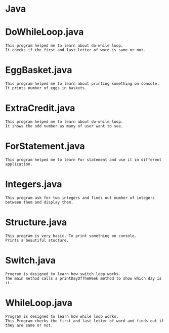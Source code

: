 # Java

# DoWhileLoop.java
    This program helped me to learn about do-while loop.
    It checks if the first and last letter of word is same or not. 
# EggBasket.java
    This program helped me to learn about printing something on console.
    It prints number of eggs in baskets.
# ExtraCredit.java
    This program helped me to learn about do-while loop.
    It shows the odd number as many of user want to see.
# ForStatement.java
    This program helped me to learn For statement and use it in different application. 
# Integers.java
    This program ask for two integers and finds out number of integers between them and display them.
# Structure.java
    This program is very basic. To print something on console. 
    Prints a beautiful stucture.
# Switch.java
    Program is designed to learn how switch loop works.
    The main method calls a printDayOfTheWeek method to show which day is it.
# WhileLoop.java 
    Program is designed to learn how while loop works.
    This Program checks the first and last letter of word and finds out if they are same or not. 

